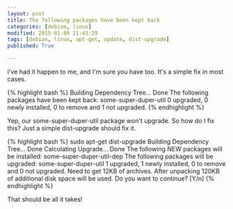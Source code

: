 ```yaml
---
layout: post
title: The following packages have been kept back
categories: [debian, linux]
modified: 2015-01-09 21:43:29
tags: [debian, linux, apt-get, update, dist-upgrade]
published: True

---
```


I've had it happen to me, and I'm sure you have too. It's a simple fix in most cases.

{% highlight bash %}
Building Dependency Tree... Done
The following packages have been kept back:
  some-super-duper-util
0 upgraded, 0 newly installed, 0 to remove and 1 not upgraded.
{% endhighlight %}

Yep, our some-super-duper-util package won't upgrade. So how do I fix this? Just a simple dist-upgrade should fix it. 

{% highlight bash %}
sudo apt-get dist-upgrade
Building Dependency Tree... Done
Calculating Upgrade... Done
The following NEW packages will be installed:
  some-super-duper-util-dep
The following packages will be upgraded:
  some-super-duper-util
1 upgraded, 1 newly installed, 0 to remove and 0 not upgraded.
Need to get 12KB of archives.
After unpacking 120KB of additional disk space will be used.
Do you want to continue? [Y/n]
{% endhighlight %}

That should be all it takes!
